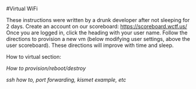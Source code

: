 #Virtual WiFi

These instructions were written by a drunk developer after not sleeping for 2 days. Create an account on our scoreboard: https://scoreboard.wctf.us/ Once you are logged in, click the heading with your user name. Follow the directions to provision a new vm (below modifying user settings, above the user scoreboard). These directions will improve with time and sleep.


How to virtual section:

*How to provision/reboot/destroy*

*ssh how to, port forwarding, kismet example, etc*
